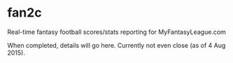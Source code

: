 # fan2c
Real-time fantasy football scores/stats reporting for MyFantasyLeague.com

When completed, details will go here.  Currently not even close (as of 4 Aug 2015).
